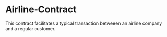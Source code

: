 # Airline-Contract

This contract facilitates a typical transaction betweeen an airline company and a regular customer.

